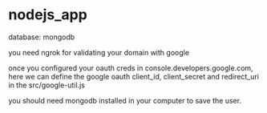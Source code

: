 # nodejs_app
database: mongodb

you need ngrok for validating your domain with google  

once you configured your oauth creds in console.developers.google.com, here we can define the google oauth client_id, client_secret and redirect_uri in the src/google-util.js  

you should need mongodb installed in your computer to save the user.
